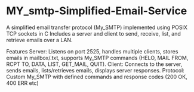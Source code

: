 # MY_smtp-Simplified-Email-Service
A simplified email transfer protocol (My_SMTP) implemented using POSIX TCP sockets in C Includes a server and client to send, receive, list, and retrieve emails over a LAN.

Features
Server: Listens on port 2525, handles multiple clients, stores emails in mailbox/<recipient>.txt, supports My_SMTP commands (HELO, MAIL FROM, RCPT TO, DATA, LIST, GET_MAIL, QUIT).
Client: Connects to the server, sends emails, lists/retrieves emails, displays server responses.
Protocol: Custom My_SMTP with defined commands and response codes (200 OK, 400 ERR etc)
